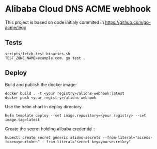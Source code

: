 # Alibaba Cloud DNS ACME webhook

This project is based on code initialy commited in https://github.com/go-acme/lego

## Tests

```
scripts/fetch-test-binaries.sh
TEST_ZONE_NAME=example.com. go test .
```

## Deploy

Build and publish the docker image:
```
docker build . -t <your registry>/alidns-webhook:latest
docker push <your registry>/alidns-webhook
```

Use the helm chart in deploy directory.
```
helm template deploy --set image.repository=<your registry> --set image.tag=latest
```

Create the secret holding alibaba credential :
```
kubectl create secret generic alidns-secrets --from-literal="access-token=yourtoken" --from-literal="secret-key=yoursecretkey"
```
